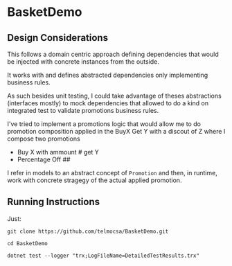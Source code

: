 # BasketDemo

## Design Considerations

This follows a domain centric approach defining dependencies that would be injected with concrete instances from the outside. 

It works with and defines abstracted dependencies only implementing business rules. 

As such besides unit testing, I could take advantage of theses abstractions (interfaces mostly) to mock dependencies that allowed to do a kind on integrated test to validate promotions business rules.

I've tried to implement a promotions logic that would allow me to do promotion composition applied in the BuyX Get Y with a discout of Z where I compose two promotions
* Buy X with ammount # get Y 
* Percentage Off ##

I refer in models to an abstract concept of ``Promotion`` and then, in runtime, work with concrete stragegy of the actual applied promotion. 

## Running Instructions

Just: 

``git clone https://github.com/telmocsa/BasketDemo.git``

``cd BasketDemo``

``dotnet test --logger "trx;LogFileName=DetailedTestResults.trx"``

